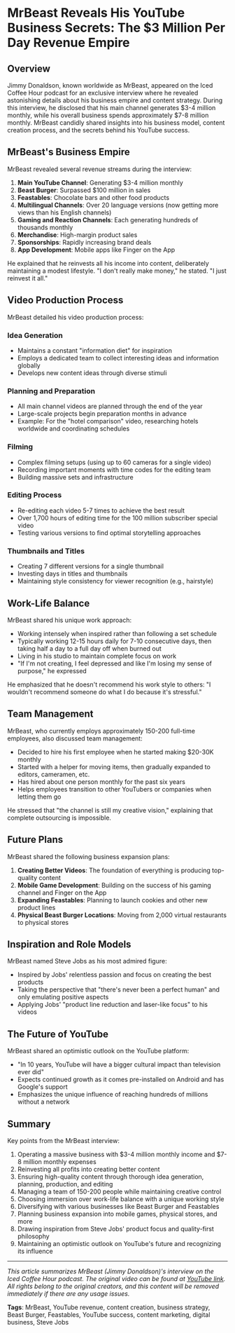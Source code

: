 # MrBeast Reveals His YouTube Business Secrets: The $3 Million Per Day Revenue Empire

## Overview

Jimmy Donaldson, known worldwide as MrBeast, appeared on the Iced Coffee Hour podcast for an exclusive interview where he revealed astonishing details about his business empire and content strategy. During this interview, he disclosed that his main channel generates $3-4 million monthly, while his overall business spends approximately $7-8 million monthly. MrBeast candidly shared insights into his business model, content creation process, and the secrets behind his YouTube success.

## MrBeast's Business Empire

MrBeast revealed several revenue streams during the interview:

1. **Main YouTube Channel**: Generating $3-4 million monthly
2. **Beast Burger**: Surpassed $100 million in sales
3. **Feastables**: Chocolate bars and other food products
4. **Multilingual Channels**: Over 20 language versions (now getting more views than his English channels)
5. **Gaming and Reaction Channels**: Each generating hundreds of thousands monthly
6. **Merchandise**: High-margin product sales
7. **Sponsorships**: Rapidly increasing brand deals
8. **App Development**: Mobile apps like Finger on the App

He explained that he reinvests all his income into content, deliberately maintaining a modest lifestyle. "I don't really make money," he stated. "I just reinvest it all."

## Video Production Process

MrBeast detailed his video production process:

### Idea Generation

- Maintains a constant "information diet" for inspiration
- Employs a dedicated team to collect interesting ideas and information globally
- Develops new content ideas through diverse stimuli

### Planning and Preparation

- All main channel videos are planned through the end of the year
- Large-scale projects begin preparation months in advance
- Example: For the "hotel comparison" video, researching hotels worldwide and coordinating schedules

### Filming

- Complex filming setups (using up to 60 cameras for a single video)
- Recording important moments with time codes for the editing team
- Building massive sets and infrastructure

### Editing Process

- Re-editing each video 5-7 times to achieve the best result
- Over 1,700 hours of editing time for the 100 million subscriber special video
- Testing various versions to find optimal storytelling approaches

### Thumbnails and Titles

- Creating 7 different versions for a single thumbnail
- Investing days in titles and thumbnails
- Maintaining style consistency for viewer recognition (e.g., hairstyle)

## Work-Life Balance

MrBeast shared his unique work approach:

- Working intensely when inspired rather than following a set schedule
- Typically working 12-15 hours daily for 7-10 consecutive days, then taking half a day to a full day off when burned out
- Living in his studio to maintain complete focus on work
- "If I'm not creating, I feel depressed and like I'm losing my sense of purpose," he expressed

He emphasized that he doesn't recommend his work style to others: "I wouldn't recommend someone do what I do because it's stressful."

## Team Management

MrBeast, who currently employs approximately 150-200 full-time employees, also discussed team management:

- Decided to hire his first employee when he started making $20-30K monthly
- Started with a helper for moving items, then gradually expanded to editors, cameramen, etc.
- Has hired about one person monthly for the past six years
- Helps employees transition to other YouTubers or companies when letting them go

He stressed that "the channel is still my creative vision," explaining that complete outsourcing is impossible.

## Future Plans

MrBeast shared the following business expansion plans:

1. **Creating Better Videos**: The foundation of everything is producing top-quality content
2. **Mobile Game Development**: Building on the success of his gaming channel and Finger on the App
3. **Expanding Feastables**: Planning to launch cookies and other new product lines
4. **Physical Beast Burger Locations**: Moving from 2,000 virtual restaurants to physical stores

## Inspiration and Role Models

MrBeast named Steve Jobs as his most admired figure:

- Inspired by Jobs' relentless passion and focus on creating the best products
- Taking the perspective that "there's never been a perfect human" and only emulating positive aspects
- Applying Jobs' "product line reduction and laser-like focus" to his videos

## The Future of YouTube

MrBeast shared an optimistic outlook on the YouTube platform:

- "In 10 years, YouTube will have a bigger cultural impact than television ever did"
- Expects continued growth as it comes pre-installed on Android and has Google's support
- Emphasizes the unique influence of reaching hundreds of millions without a network

## Summary

Key points from the MrBeast interview:

1. Operating a massive business with $3-4 million monthly income and $7-8 million monthly expenses
2. Reinvesting all profits into creating better content
3. Ensuring high-quality content through thorough idea generation, planning, production, and editing
4. Managing a team of 150-200 people while maintaining creative control
5. Choosing immersion over work-life balance with a unique working style
6. Diversifying with various businesses like Beast Burger and Feastables
7. Planning business expansion into mobile games, physical stores, and more
8. Drawing inspiration from Steve Jobs' product focus and quality-first philosophy
9. Maintaining an optimistic outlook on YouTube's future and recognizing its influence

---

_This article summarizes MrBeast (Jimmy Donaldson)'s interview on the Iced Coffee Hour podcast. The original video can be found at [YouTube link](https://www.youtube.com/watch?v=N26B7IHLpJA). All rights belong to the original creators, and this content will be removed immediately if there are any usage issues._

**Tags**: MrBeast, YouTube revenue, content creation, business strategy, Beast Burger, Feastables, YouTube success, content marketing, digital business, Steve Jobs
